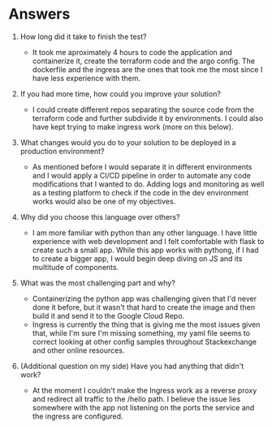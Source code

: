 # Answers

1.  How long did it take to finish the test?
	- It took me aproximately 4 hours to code the application and containerize it, create the terraform code and the argo config. The dockerfile and the ingress are the ones that took me the most since I have less experience with them. 
	
2.  If you had more time, how could you improve your solution?
	- I could create different repos separating the source code from the terraform code and further subdivide it by environments. I could also have kept trying to make ingress work (more on this below).
	
3.  What changes would you do to your solution to be deployed in a production environment?
	- As mentioned before I would separate it in different environments and I would apply a CI/CD pipeline in order to automate any code modifications that I wanted to do. Adding logs and monitoring as well as a testing platform to check if the code in the dev environment works would also be one of my objectives.
	
4.  Why did you choose this language over others?
	- I am more familiar with python than any other language. I have little experience with web development and I felt comfortable with flask to create such a small app. While this app works with pythong, if I had to create a bigger app, I would begin deep diving on JS and its multitude of components.

5.  What was the most challenging part and why?
	- Containerizing the python app was challenging given that I'd never done it before, but it wasn't that hard to create the image and then build it and send it to the Google Cloud Repo.
	- Ingress is currently the thing that is giving me the most issues given that, while I'm sure I'm missing something, my yaml file seems to correct looking at other config samples throughout Stackexchange and other online resources.
6.  (Additional question on my side) Have you had anything that didn't work?
	- At the moment I couldn't make the Ingress work as a reverse proxy and redirect all traffic to the /hello path. I believe the issue lies somewhere with the app not listening on the ports the service and the ingress are configured.
